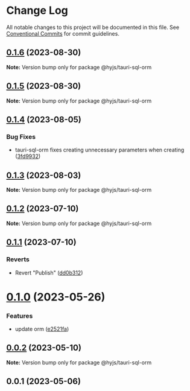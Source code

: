 # Change Log

All notable changes to this project will be documented in this file.
See [Conventional Commits](https://conventionalcommits.org) for commit guidelines.

## [0.1.6](https://github.com/heiyehk/hyjs/compare/@hyjs/tauri-sql-orm@0.1.5...@hyjs/tauri-sql-orm@0.1.6) (2023-08-30)

**Note:** Version bump only for package @hyjs/tauri-sql-orm

## [0.1.5](https://github.com/heiyehk/hyjs/compare/@hyjs/tauri-sql-orm@0.1.4...@hyjs/tauri-sql-orm@0.1.5) (2023-08-30)

**Note:** Version bump only for package @hyjs/tauri-sql-orm

## [0.1.4](https://github.com/heiyehk/hyjs/compare/@hyjs/tauri-sql-orm@0.1.3...@hyjs/tauri-sql-orm@0.1.4) (2023-08-05)

### Bug Fixes

- tauri-sql-orm fixes creating unnecessary parameters when creating ([3fd9932](https://github.com/heiyehk/hyjs/commit/3fd9932c3318f3e190c24a4ccd0a54092cec9533))

## [0.1.3](https://github.com/heiyehk/hyjs/compare/@hyjs/tauri-sql-orm@0.1.2...@hyjs/tauri-sql-orm@0.1.3) (2023-08-03)

**Note:** Version bump only for package @hyjs/tauri-sql-orm

## [0.1.2](https://github.com/heiyehk/hyjs/compare/@hyjs/tauri-sql-orm@0.1.1...@hyjs/tauri-sql-orm@0.1.2) (2023-07-10)

**Note:** Version bump only for package @hyjs/tauri-sql-orm

## [0.1.1](https://github.com/heiyehk/hyjs/compare/@hyjs/tauri-sql-orm@0.1.1...@hyjs/tauri-sql-orm@0.1.1) (2023-07-10)

### Reverts

- Revert "Publish" ([dd0b312](https://github.com/heiyehk/hyjs/commit/dd0b31240503a210f623b3bd4e9f7a6802686418))

# [0.1.0](https://github.com/heiyehk/hyjs/compare/@hyjs/tauri-sql-orm@0.0.3...@hyjs/tauri-sql-orm@0.1.0) (2023-05-26)

### Features

- update orm ([e2521fa](https://github.com/heiyehk/hyjs/commit/e2521fae6a13a518468c1d458b93163a78ec38f3))

## [0.0.2](https://github.com/heiyehk/hyjs/compare/@hyjs/tauri-sql-orm@0.0.1...@hyjs/tauri-sql-orm@0.0.2) (2023-05-10)

**Note:** Version bump only for package @hyjs/tauri-sql-orm

## 0.0.1 (2023-05-06)
